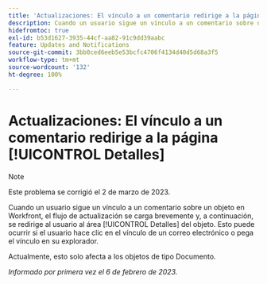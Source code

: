 ```yaml
---
title: 'Actualizaciones: El vínculo a un comentario redirige a la página Detalles'
description: Cuando un usuario sigue un vínculo a un comentario sobre un objeto en Workfront, el flujo de actualización se carga brevemente y, a continuación, se redirige al usuario al área Detalles del objeto. Esto puede ocurrir si el usuario hace clic en el vínculo de un correo electrónico o pega el vínculo en su explorador.
hidefromtoc: true
exl-id: b53d1627-3935-44cf-aa82-91c9dd39aabc
feature: Updates and Notifications
source-git-commit: 3bb0ced6eeb5e53bcfc4706f4134d40d5d68a3f5
workflow-type: tm+mt
source-wordcount: '132'
ht-degree: 100%

---
```


# Actualizaciones: El vínculo a un comentario redirige a la página [!UICONTROL Detalles]

>[!NOTE]
>
>Este problema se corrigió el 2 de marzo de 2023.

Cuando un usuario sigue un vínculo a un comentario sobre un objeto en Workfront, el flujo de actualización se carga brevemente y, a continuación, se redirige al usuario al área [!UICONTROL Detalles] del objeto. Esto puede ocurrir si el usuario hace clic en el vínculo de un correo electrónico o pega el vínculo en su explorador.

Actualmente, esto solo afecta a los objetos de tipo Documento.

_Informado por primera vez el 6 de febrero de 2023._

